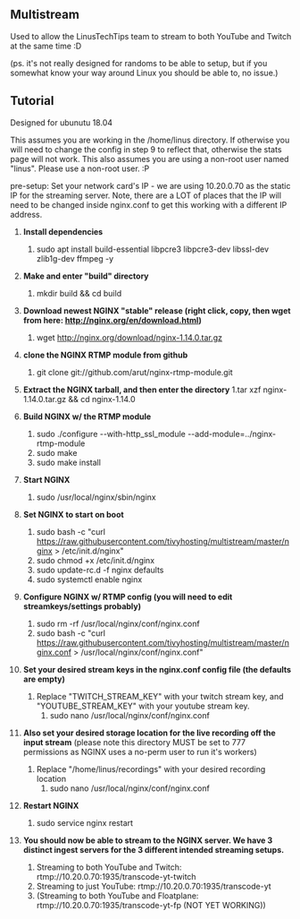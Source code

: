 Multistream
-----------------



Used to allow the LinusTechTips team to stream to both YouTube and Twitch at the same time :D

(ps. it's not really designed for randoms to be able to setup, but if you somewhat know your way around Linux you should be able to, no issue.)




Tutorial
-------------------

Designed for ubunutu 18.04

This assumes you are working in the /home/linus directory. If otherwise you will need to change the config in step 9 to reflect that, otherwise the stats page will not work. This also assumes you are using a non-root user named "linus". Please use a non-root user. :P

pre-setup: Set your network card's IP - we are using 10.20.0.70 as the static IP for the streaming server. Note, there are a LOT of places that the IP will need to be changed inside nginx.conf to get this working with a different IP address.



1. **Install dependencies**
	1. sudo apt install build-essential libpcre3 libpcre3-dev libssl-dev zlib1g-dev ffmpeg -y
1. **Make and enter "build" directory**
	1. mkdir build && cd build


1. **Download newest NGINX "stable" release (right click, copy, then wget from here: http://nginx.org/en/download.html)**
	1. wget http://nginx.org/download/nginx-1.14.0.tar.gz


1. **clone the NGINX RTMP module from github**
	1. git clone git://github.com/arut/nginx-rtmp-module.git


1. **Extract the NGINX tarball, and then enter the directory**
	1.tar xzf nginx-1.14.0.tar.gz && cd nginx-1.14.0


1. **Build NGINX w/ the RTMP module**
	1. sudo ./configure --with-http_ssl_module --add-module=../nginx-rtmp-module
	1. sudo make
	1. sudo make install


1. **Start NGINX**
	1. sudo /usr/local/nginx/sbin/nginx


1. **Set NGINX to start on boot**
	1. sudo bash -c "curl https://raw.githubusercontent.com/tivyhosting/multistream/master/nginx > /etc/init.d/nginx"
	1. sudo chmod +x /etc/init.d/nginx
	1. sudo update-rc.d -f nginx defaults
	1. sudo systemctl enable nginx


1. **Configure NGINX w/ RTMP config (you will need to edit streamkeys/settings probably)**
	1. sudo rm -rf /usr/local/nginx/conf/nginx.conf
	1. sudo bash -c "curl https://raw.githubusercontent.com/tivyhosting/multistream/master/nginx.conf > /usr/local/nginx/conf/nginx.conf" 


1. **Set your desired stream keys in the nginx.conf config file (the defaults are empty)**
	1. Replace "TWITCH_STREAM_KEY" with your twitch stream key, and "YOUTUBE_STREAM_KEY" with your youtube stream key.
		1. sudo nano /usr/local/nginx/conf/nginx.conf
	

1. **Also set your desired storage location for the live recording off the input stream** (please note this directory MUST be set to 777 permissions as NGINX uses a no-perm user to run it's workers)
	1. Replace "/home/linus/recordings" with your desired recording location
		1. sudo nano /usr/local/nginx/conf/nginx.conf


1. **Restart NGINX**
	1. sudo service nginx restart


1.  **You should now be able to stream to the NGINX server. We have 3 distinct ingest servers for the 3 different intended streaming setups.**
	1. Streaming to both YouTube and Twitch: rtmp://10.20.0.70:1935/transcode-yt-twitch
	1. Streaming to just YouTube: rtmp://10.20.0.70:1935/transcode-yt
	1. (Streaming to both YouTube and Floatplane: rtmp://10.20.0.70:1935/transcode-yt-fp (NOT YET WORKING))
